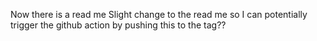 Now there is a read me
Slight change to the read me so I can potentially trigger the github action by pushing this to the tag??
